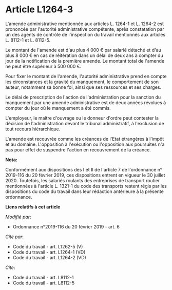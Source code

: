 # Article L1264-3

L'amende administrative mentionnée aux articles L. 1264-1 et L. 1264-2 est prononcée par l'autorité administrative
compétente, après constatation par un des agents de contrôle de l'inspection du travail mentionnés aux articles L. 8112-1 et
L. 8112-5.

Le montant de l'amende est d'au plus 4 000 € par salarié détaché et d'au plus 8 000 € en cas de réitération dans un délai de
deux ans à compter du jour de la notification de la première amende. Le montant total de l'amende ne peut être supérieur à
500 000 €.

Pour fixer le montant de l'amende, l'autorité administrative prend en compte les circonstances et la gravité du manquement,
le comportement de son auteur, notamment sa bonne foi, ainsi que ses ressources et ses charges.

Le délai de prescription de l'action de l'administration pour la sanction du manquement par une amende administrative est de
deux années révolues à compter du jour où le manquement a été commis.

L'employeur, le maître d'ouvrage ou le donneur d'ordre peut contester la décision de l'administration devant le tribunal
administratif, à l'exclusion de tout recours hiérarchique.

L'amende est recouvrée comme les créances de l'Etat étrangères à l'impôt et au domaine. L'opposition à l'exécution ou
l'opposition aux poursuites n'a pas pour effet de suspendre l'action en recouvrement de la créance.

**Nota:**

Conformément aux dispositions des I et II de l'article 7 de l'ordonnance n° 2019-116 du 20 février 2019, ces dispositions
entrent en vigueur le 30 juillet 2020. Toutefois, les salariés roulants des entreprises de transport routier mentionnées à
l'article L. 1321-1 du code des transports restent régis par les dispositions du code du travail dans leur rédaction
antérieure à la présente ordonnance.

**Liens relatifs à cet article**

_Modifié par_:

  - Ordonnance n°2019-116 du 20 février 2019 - art. 6

_Cité par_:

  - Code du travail - art. L1262-5 (V)
  - Code du travail - art. L1264-1 (VD)
  - Code du travail - art. L1264-2 (VD)

_Cite_:

  - Code du travail - art. L8112-1
  - Code du travail - art. L8112-5
